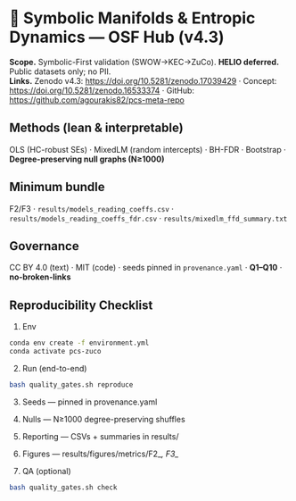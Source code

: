 # 🧠 Symbolic Manifolds & Entropic Dynamics — OSF Hub (v4.3)
**Scope.** Symbolic-First validation (SWOW→KEC→ZuCo). **HELIO deferred.** Public datasets only; no PII.  
**Links.** Zenodo v4.3: https://doi.org/10.5281/zenodo.17039429 · Concept: https://doi.org/10.5281/zenodo.16533374 · GitHub: https://github.com/agourakis82/pcs-meta-repo

## Methods (lean & interpretable)
OLS (HC-robust SEs) · MixedLM (random intercepts) · BH-FDR · Bootstrap · **Degree-preserving null graphs (N≥1000)**

## Minimum bundle
F2/F3 · `results/models_reading_coeffs.csv` · `results/models_reading_coeffs_fdr.csv` · `results/mixedlm_ffd_summary.txt`

## Governance
CC BY 4.0 (text) · MIT (code) · seeds pinned in `provenance.yaml` · **Q1–Q10** · **no-broken-links**

## Reproducibility Checklist
1) Env  
```bash
conda env create -f environment.yml
conda activate pcs-zuco
```

2) Run (end-to-end)

```bash
bash quality_gates.sh reproduce
```

3) Seeds — pinned in provenance.yaml  
4) Nulls — N≥1000 degree-preserving shuffles  
5) Reporting — CSVs + summaries in results/  
6) Figures — results/figures/metrics/F2_*, F3_*  

7) QA (optional)

```bash
bash quality_gates.sh check
```


